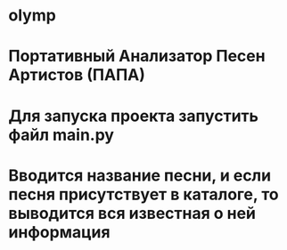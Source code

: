 # olymp
# Портативный Анализатор Песен Артистов (ПАПА)
# Для запуска проекта запустить файл main.py
# Вводится название песни, и если песня присутствует в каталоге, то выводится вся известная о ней информация
